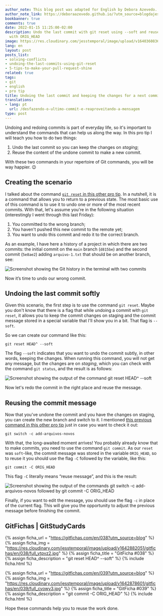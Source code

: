 ```yaml
---
author_note: This blog post was adapted for English by Debora Azevedo.
author_note_link: https://deboraazevedo.github.io/?utm_source=blogdajess
bookbanner: true
comments: true
date: 2022-01-15 11:25:00-02:00
description: Undo the last commit with git reset using --soft and reuse the message
  with ORIG_HEAD
image: https://res.cloudinary.com/jesstemporal/image/upload/v1640360836/covers/pro_tip_voc9gk.png
lang: en
layout: post
posts_list:
- solving-conflicts
- undoing-the-last-commits-using-git-reset
- 5-tips-to-make-your-pull-request-shine
related: true
tags:
- git
- english
- pro tip
title: Undoing the last commit and keeping the changes for a next commit
translations:
- lang: pt
  url: /desfazendo-o-ultimo-commit-e-reaproveitando-a-mensagem
type: post
---
```


Undoing and redoing commits is part of everyday life, so it's important to understand the commands that can help us along the way. In this pro tip I will teach you how to do two things:

1. Undo the last commit so you can keep the changes on *staging*;
1. Reuse the content of the undone commit to make a new commit.

With these two commands in your repertoire of Git commands, you will be way happier. 😉

## Creating the scenario

I talked about the command [`git reset` in this other pro tip](https://jtemporal.com/undoing-the-last-commits-using-git-reset). In a nutshell, it is a command that allows you to return to a previous state. The most basic use of this command is to use it to undo one or more of the most recent commits. With that, let's assume you're in the following situation (interestingly I went through this last Friday):

1. You committed to the wrong branch;
1. You haven't pushed this new commit to the remote yet;
1. You want to undo this commit and redo it to the correct branch.

As an example, I have here a history of a project in which there are two commits: the initial commit on the `main` branch (`d815be`) and the second commit (`5e8ae2`) adding `arquivo-1.txt` that should be on another branch, see:

![Screenshot showing the Git history in the terminal with two commits](https://res.cloudinary.com/jesstemporal/image/upload/v1642213678/git-reset/git-reset-fig-8_vr3e1u.png)

Now it’s time to undo our wrong commit.

## Undoing the last commit softly

Given this scenario, the first step is to use the command `git reset`. Maybe you don't know that there is a flag that while undoing a commit with `git reset`, it allows you to keep the commit changes on staging and the commit message stored in a special variable that I'll show you in a bit. That flag is `--soft`.

So we can create our command like this:

```console
git reset HEAD^ --soft
```

The flag `--soft` indicates that you want to undo the commit subtly, in other words, keeping the changes. When running this command, you will not get any message, but the changes are on *staging*, which you can check with the command `git status`, and the result is as follows:

![Screenshot showing the output of the command git reset HEAD^ --soft](https://res.cloudinary.com/jesstemporal/image/upload/v1642213678/git-reset/git-reset-fig-9_xbmaen.png)

Now let's redo the commit in the right place and reuse the message.

## Reusing the commit message

Now that you've undone the commit and you have the changes on staging, you can create the new branch and switch to it. I mentioned [this previous command in this other pro tip](https://jtemporal.com/creating-a-new-branch-and-switching-to-it-with-only-one-command/) just in case you want to check it out:

```console
git switch -c add-arquivos-novos
```

With that, the long-awaited moment arrives! You probably already know that to make commits, you need to use the command `git commit`. As our `reset` was `soft`-like, the commit message was stored in the variable `ORIG_HEAD`, so to reuse it you should use the flag `-C` followed by the variable, like this:

```console
git commit -C ORIG_HEAD
```

This flag `-C` literally means “reuse message”, and this is the result:

![Screenshot showing the output of the commands git switch -c add-arquivos-novos followed by git commit -C ORIG_HEAD](https://res.cloudinary.com/jesstemporal/image/upload/v1642213677/git-reset/git-reset-fig-10_zaqvse.png)

Finally, if you want to edit the message, you should use the flag `-c` in place of the current flag. This will give you the opportunity to adjust the previous message before finishing the commit.

## GitFichas | GitStudyCards

{% assign ficha_url = "https://gitfichas.com/en/038?utm_source=blog" %}
{% assign ficha_img = "https://res.cloudinary.com/jesstemporal/image/upload/v1642882051/gitfichas/en/038/full_ytpvz2.jpg" %}
{% assign ficha_title = "GitFicha #038" %}
{% assign ficha_description = "git reset HEAD^ --soft" %}
{% include ficha.html %}

{% assign ficha_url = "https://gitfichas.com/en/039?utm_source=blog" %}
{% assign ficha_img = "https://res.cloudinary.com/jesstemporal/image/upload/v1642878601/gitfichas/en/039/full_cvowy3.jpg" %}
{% assign ficha_title = "GitFicha #039" %}
{% assign ficha_description = "git commit -C ORIG_HEAD" %}
{% include ficha.html %}

Hope these commands help you to reuse the work done.